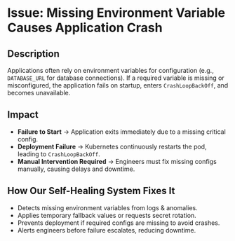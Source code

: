 # Issue: Missing Environment Variable Causes Application Crash  

## Description  
Applications often rely on environment variables for configuration (e.g., `DATABASE_URL` for database connections). If a required variable is missing or misconfigured, the application fails on startup, enters `CrashLoopBackOff`, and becomes unavailable.  

## Impact  
- **Failure to Start** → Application exits immediately due to a missing critical config.  
- **Deployment Failure** → Kubernetes continuously restarts the pod, leading to `CrashLoopBackOff`.  
- **Manual Intervention Required** → Engineers must fix missing configs manually, causing delays and downtime.  

## How Our Self-Healing System Fixes It  
- Detects missing environment variables from logs & anomalies.  
- Applies temporary fallback values or requests secret rotation.  
- Prevents deployment if required configs are missing to avoid crashes.  
- Alerts engineers before failure escalates, reducing downtime.  
